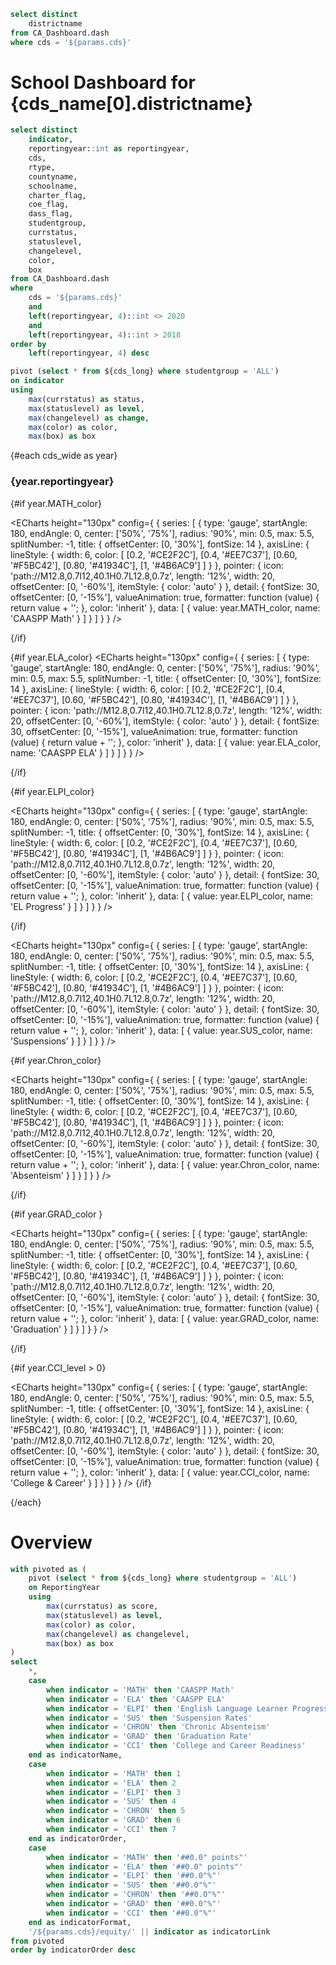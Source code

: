 ```sql cds_name
select distinct
    districtname
from CA_Dashboard.dash
where cds = '${params.cds}'
```

# School Dashboard for {cds_name[0].districtname}


```sql cds_long
select distinct
    indicator,
    reportingyear::int as reportingyear,
    cds,
    rtype,
    countyname,
    schoolname,
    charter_flag,
    coe_flag,
    dass_flag,
    studentgroup,
    currstatus,
    statuslevel,
    changelevel,
    color,
    box
from CA_Dashboard.dash
where 
    cds = '${params.cds}'
    and
    left(reportingyear, 4)::int <> 2020
    and
    left(reportingyear, 4)::int > 2018
order by
    left(reportingyear, 4) desc
```

```sql cds_wide
pivot (select * from ${cds_long} where studentgroup = 'ALL')
on indicator
using
    max(currstatus) as status,
    max(statuslevel) as level,
    max(changelevel) as change,
    max(color) as color,
    max(box) as box
```

{#each cds_wide as year}

### {year.reportingyear}

<Grid cols=6>

{#if year.MATH_color}

<ECharts height="130px" config={
    {
    series: [
        {
        type: 'gauge',
        startAngle: 180,
        endAngle: 0,
        center: ['50%', '75%'],
        radius: '90%',
        min: 0.5,
        max: 5.5,
        splitNumber: -1,
        title: {
            offsetCenter: [0, '30%'],
            fontSize: 14
        },
        axisLine: {
            lineStyle: {
            width: 6,
            color: [
                [0.2, '#CE2F2C'],
                [0.4, '#EE7C37'],
                [0.60, '#F5BC42'],
                [0.80, '#41934C'],
                [1, '#4B6AC9']
            ]
            }
        },
        pointer: {
            icon: 'path://M12.8,0.7l12,40.1H0.7L12.8,0.7z',
            length: '12%',
            width: 20,
            offsetCenter: [0, '-60%'],
            itemStyle: {
            color: 'auto'
            }
        },
        detail: {
            fontSize: 30,
            offsetCenter: [0, '-15%'],
            valueAnimation: true,
            formatter: function (value) {
            return value + '';
            },
            color: 'inherit'
        },
        data: [
            {
            value: year.MATH_color,
            name: 'CAASPP Math' 
            }
        ]
        }
    ]
    }
}
/>

{/if}

{#if year.ELA_color}
<ECharts height="130px" config={
    {
    series: [
        {
        type: 'gauge',
        startAngle: 180,
        endAngle: 0,
        center: ['50%', '75%'],
        radius: '90%',
        min: 0.5,
        max: 5.5,
        splitNumber: -1,
        title: {
            offsetCenter: [0, '30%'],
            fontSize: 14
        },
        axisLine: {
            lineStyle: {
            width: 6,
            color: [
                [0.2, '#CE2F2C'],
                [0.4, '#EE7C37'],
                [0.60, '#F5BC42'],
                [0.80, '#41934C'],
                [1, '#4B6AC9']
            ]
            }
        },
        pointer: {
            icon: 'path://M12.8,0.7l12,40.1H0.7L12.8,0.7z',
            length: '12%',
            width: 20,
            offsetCenter: [0, '-60%'],
            itemStyle: {
            color: 'auto'
            }
        },
        detail: {
            fontSize: 30,
            offsetCenter: [0, '-15%'],
            valueAnimation: true,
            formatter: function (value) {
            return value + '';
            },
            color: 'inherit'
        },
        data: [
            {
            value: year.ELA_color,
            name: 'CAASPP ELA'
            }
        ]
        }
    ]
    }
}
/>

{/if}

{#if year.ELPI_color}

<ECharts height="130px" config={
    {
    series: [
        {
        type: 'gauge',
        startAngle: 180,
        endAngle: 0,
        center: ['50%', '75%'],
        radius: '90%',
        min: 0.5,
        max: 5.5,
        splitNumber: -1,
        title: {
            offsetCenter: [0, '30%'],
            fontSize: 14
        },
        axisLine: {
            lineStyle: {
            width: 6,
            color: [
                [0.2, '#CE2F2C'],
                [0.4, '#EE7C37'],
                [0.60, '#F5BC42'],
                [0.80, '#41934C'],
                [1, '#4B6AC9']
            ]
            }
        },
        pointer: {
            icon: 'path://M12.8,0.7l12,40.1H0.7L12.8,0.7z',
            length: '12%',
            width: 20,
            offsetCenter: [0, '-60%'],
            itemStyle: {
            color: 'auto'
            }
        },
        detail: {
            fontSize: 30,
            offsetCenter: [0, '-15%'],
            valueAnimation: true,
            formatter: function (value) {
            return value + '';
            },
            color: 'inherit'
        },
        data: [
            {
            value: year.ELPI_color,
            name: 'EL Progress' 
            }
        ]
        }
    ]
    }
}
/>

{/if}

<ECharts height="130px" config={
    {
    series: [
        {
        type: 'gauge',
        startAngle: 180,
        endAngle: 0,
        center: ['50%', '75%'],
        radius: '90%',
        min: 0.5,
        max: 5.5,
        splitNumber: -1,
        title: {
            offsetCenter: [0, '30%'],
            fontSize: 14
        },
        axisLine: {
            lineStyle: {
            width: 6,
            color: [
                [0.2, '#CE2F2C'],
                [0.4, '#EE7C37'],
                [0.60, '#F5BC42'],
                [0.80, '#41934C'],
                [1, '#4B6AC9']
            ]
            }
        },
        pointer: {
            icon: 'path://M12.8,0.7l12,40.1H0.7L12.8,0.7z',
            length: '12%',
            width: 20,
            offsetCenter: [0, '-60%'],
            itemStyle: {
            color: 'auto'
            }
        },
        detail: {
            fontSize: 30,
            offsetCenter: [0, '-15%'],
            valueAnimation: true,
            formatter: function (value) {
            return value + '';
            },
            color: 'inherit'
        },
        data: [
            {
            value: year.SUS_color,
            name: 'Suspensions' 
            }
        ]
        }
    ]
    }
}
/>

{#if year.Chron_color}

<ECharts height="130px" config={
    {
    series: [
        {
        type: 'gauge',
        startAngle: 180,
        endAngle: 0,
        center: ['50%', '75%'],
        radius: '90%',
        min: 0.5,
        max: 5.5,
        splitNumber: -1,
        title: {
            offsetCenter: [0, '30%'],
            fontSize: 14
        },
        axisLine: {
            lineStyle: {
            width: 6,
            color: [
                [0.2, '#CE2F2C'],
                [0.4, '#EE7C37'],
                [0.60, '#F5BC42'],
                [0.80, '#41934C'],
                [1, '#4B6AC9']
            ]
            }
        },
        pointer: {
            icon: 'path://M12.8,0.7l12,40.1H0.7L12.8,0.7z',
            length: '12%',
            width: 20,
            offsetCenter: [0, '-60%'],
            itemStyle: {
            color: 'auto'
            }
        },
        detail: {
            fontSize: 30,
            offsetCenter: [0, '-15%'],
            valueAnimation: true,
            formatter: function (value) {
            return value + '';
            },
            color: 'inherit'
        },
        data: [
            {
            value: year.Chron_color,
            name: 'Absenteism' 
            }
        ]
        }
    ]
    }
}
/>

{/if}

{#if year.GRAD_color }

<ECharts height="130px" config={
    {
    series: [
        {
        type: 'gauge',
        startAngle: 180,
        endAngle: 0,
        center: ['50%', '75%'],
        radius: '90%',
        min: 0.5,
        max: 5.5,
        splitNumber: -1,
        title: {
            offsetCenter: [0, '30%'],
            fontSize: 14
        },
        axisLine: {
            lineStyle: {
            width: 6,
            color: [
                [0.2, '#CE2F2C'],
                [0.4, '#EE7C37'],
                [0.60, '#F5BC42'],
                [0.80, '#41934C'],
                [1, '#4B6AC9']
            ]
            }
        },
        pointer: {
            icon: 'path://M12.8,0.7l12,40.1H0.7L12.8,0.7z',
            length: '12%',
            width: 20,
            offsetCenter: [0, '-60%'],
            itemStyle: {
            color: 'auto'
            }
        },
        detail: {
            fontSize: 30,
            offsetCenter: [0, '-15%'],
            valueAnimation: true,
            formatter: function (value) {
            return value + '';
            },
            color: 'inherit'
        },
        data: [
            {
            value: year.GRAD_color,
            name: 'Graduation' 
            }
        ]
        }
    ]
    }
}
/>

{/if}

{#if year.CCI_level > 0}

<ECharts height="130px" config={
    {
    series: [
        {
        type: 'gauge',
        startAngle: 180,
        endAngle: 0,
        center: ['50%', '75%'],
        radius: '90%',
        min: 0.5,
        max: 5.5,
        splitNumber: -1,
        title: {
            offsetCenter: [0, '30%'],
            fontSize: 14
        },
        axisLine: {
            lineStyle: {
            width: 6,
            color: [
                [0.2, '#CE2F2C'],
                [0.4, '#EE7C37'],
                [0.60, '#F5BC42'],
                [0.80, '#41934C'],
                [1, '#4B6AC9']
            ]
            }
        },
        pointer: {
            icon: 'path://M12.8,0.7l12,40.1H0.7L12.8,0.7z',
            length: '12%',
            width: 20,
            offsetCenter: [0, '-60%'],
            itemStyle: {
            color: 'auto'
            }
        },
        detail: {
            fontSize: 30,
            offsetCenter: [0, '-15%'],
            valueAnimation: true,
            formatter: function (value) {
            return value + '';
            },
            color: 'inherit'
        },
        data: [
            {
            value: year.CCI_color,
            name: 'College & Career' 
            }
        ]
        }
    ]
    }
}
/>
{/if}

</Grid>

{/each}


# Overview

```sql cds_year
with pivoted as (
    pivot (select * from ${cds_long} where studentgroup = 'ALL')
    on ReportingYear
    using 
        max(currstatus) as score,
        max(statuslevel) as level,
        max(color) as color,
        max(changelevel) as changelevel,
        max(box) as box
)
select
    *,
    case
        when indicator = 'MATH' then 'CAASPP Math'
        when indicator = 'ELA' then 'CAASPP ELA'
        when indicator = 'ELPI' then 'English Language Learner Progress'
        when indicator = 'SUS' then 'Suspension Rates'
        when indicator = 'CHRON' then 'Chronic Absenteism'
        when indicator = 'GRAD' then 'Graduation Rate'
        when indicator = 'CCI' then 'College and Career Readiness'
    end as indicatorName,
    case
        when indicator = 'MATH' then 1
        when indicator = 'ELA' then 2
        when indicator = 'ELPI' then 3
        when indicator = 'SUS' then 4
        when indicator = 'CHRON' then 5
        when indicator = 'GRAD' then 6
        when indicator = 'CCI' then 7
    end as indicatorOrder,
    case
        when indicator = 'MATH' then '##0.0" points"'
        when indicator = 'ELA' then '##0.0" points"'
        when indicator = 'ELPI' then '##0.0"%"'
        when indicator = 'SUS' then '##0.0"%"'
        when indicator = 'CHRON' then '##0.0"%"'
        when indicator = 'GRAD' then '##0.0"%"'
        when indicator = 'CCI' then '##0.0"%"'
    end as indicatorFormat,
    '/${params.cds}/equity/' || indicator as indicatorLink 
from pivoted
order by indicatorOrder desc
```

<DataTable data={cds_year} sort=indicatorOrder link=indicatorLink>
    <Column id=indicatorName title="Indicator" wrapTitles=true/>
    <Column id=2024_color title=Level colGroup=2024 align=center contentType=colorscale scaleColor={['#CE2F2C', '#EE7C37', '#F5BC42', '#41934C', '#4B6AC9']} colorBreakpoints={[1,2,3,4,5]} />
    <Column id=2024_score title=Score colGroup=2024 align=center fmtColumn=indicatorFormat/>
    <Column id=2023_color title=Level colGroup=2023 align=center contentType=colorscale scaleColor={['#CE2F2C', '#EE7C37', '#F5BC42', '#41934C', '#4B6AC9']} colorBreakpoints={[1,2,3,4,5]} />
    <Column id=2023_score title=Score colGroup=2023 align=center fmtColumn=indicatorFormat/>
    <Column id=2022_color title=Level colGroup=2022 align=center contentType=colorscale scaleColor={['#CE2F2C', '#EE7C37', '#F5BC42', '#41934C', '#4B6AC9']} colorBreakpoints={[1,2,3,4,5]} />
    <Column id=2022_score title=Score colGroup=2022 align=center fmtColumn=indicatorFormat/>
    <Column id=2019_color title=Level colGroup=2019 align=center contentType=colorscale scaleColor={['#CE2F2C', '#EE7C37', '#F5BC42', '#41934C', '#4B6AC9']} colorBreakpoints={[1,2,3,4,5]} />
    <Column id=2019_score title=Score colGroup=2019 align=center fmtColumn=indicatorFormat/>
</DataTable>